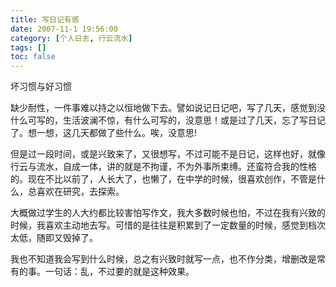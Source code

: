 ```yaml
---
title: 写日记有感
date: 2007-11-1 19:56:00
category: [个人日志, 行云流水]
tags: []
toc: false
---
```


<!-- more -->
坏习惯与好习惯

缺少耐性，一件事难以持之以恒地做下去。譬如说记日记吧，写了几天，感觉到没什么可写的，生活波澜不惊，有什么可写的，没意思！或是过了几天，忘了写日记了。想一想，这几天都做了些什么。唉，没意思! 

但是过一段时间，或是兴致来了，又很想写，不过可能不是日记，这样也好，就像行云与流水，自成一体，讲的就是不拘谨，不为外事所束缚。还蛮符合我的性格的。现在不比以前了，人长大了，也懒了，在中学的时候，很喜欢创作，不管是什么，总喜欢在研究，去探索。 

大概做过学生的人大约都比较害怕写作文，我大多数时候也怕，不过在我有兴致的时候，我喜欢主动地去写。可惜的是往往是积累到了一定数量的时候，感觉到档次太低，随即又毁掉了。 

我也不知道我会写到什么时候，总之有兴致时就写一点，也不作分类，增删改是常有的事。一句话：乱，不过要的就是这种效果。